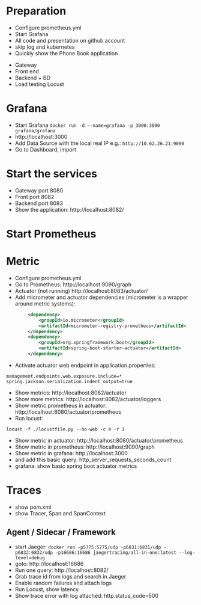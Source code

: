 
# Preparation
* Configure prometheus.yml
* Start Grafana
* All code and presentation on github account
* skip log and kubernetes
* Quickly show the Phone Book application
- Gateway
- Front end
- Backend + BD
- Load testing Locust


# Grafana
* Start Grafana ```docker run -d --name=grafana -p 3000:3000 grafana/grafana```
* http://localhost:3000
* Add Data Source with the local real IP e.g.: ```http://10.62.26.21:9090```
* Go to Dashboard, import

# Start the services
* Gateway port 8080
* Front port 8082
* Backend port 8083
* Show the application: http://localhost:8082/

# Start Prometheus


# Metric
* Configure prometheus.yml
* Go to Prometheus: http://localhost:9090/graph
* Actuator (not running) http://localhost:8083/actuator/
* Add micrometer and actuator dependencies (micrometer is a wrapper around metric systems):
```xml
        <dependency>
			<groupId>io.micrometer</groupId>
			<artifactId>micrometer-registry-prometheus</artifactId>
		</dependency>
		<dependency>
			<groupId>org.springframework.boot</groupId>
			<artifactId>spring-boot-starter-actuator</artifactId>
		</dependency>
```
* Activate actuator web endpoint in application.properties: 
``` 
management.endpoints.web.exposure.include=*
spring.jackson.serialization.indent_output=true
``` 
* Show metrics: http://localhost:8082/actuator
* Show more metrics: http://localhost:8082/actuator/loggers
* Show metric prometheus in actuator: http://localhost:8080/actuator/prometheus
* Run locust: 
```
locust -f ./locustfile.py --no-web -c 4 -r 1
```
* Show metric in actuator: http://localhost:8080/actuator/prometheus
* Show metric in prometheus: http://localhost:9090/graph
* Show metric in grafana: http://localhost:3000 
* and add this basic query: http_server_requests_seconds_count
* grafana: show basic spring boot actuator metrics

# Traces
* show pom.xml
* show Tracer, Span and SpanContext
## Agent / Sidecar / Framework
* start Jaeger: ```docker run -p5775:5775/udp -p6831:6831/udp -p6832:6832/udp -p16686:16686 jaegertracing/all-in-one:latest --log-level=debug```
* goto: http://localhost:16686
* Run one query: http://localhost:8082/
* Grab trace id from logs and search in Jaeger
* Enable random failures and attach logs
* Run Locust, show latency
* Show trace error with log attached: http.status_code=500

